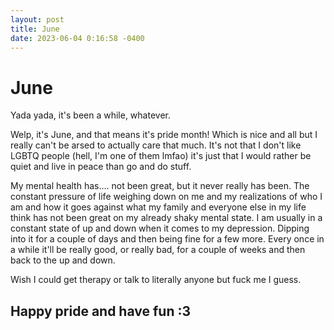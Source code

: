 ```yaml
---
layout: post
title: June
date: 2023-06-04 0:16:58 -0400
---
```


# June
Yada yada, it's been a while, whatever.

Welp, it's June, and that means it's pride month! Which is nice and all but I really can't be arsed to actually care that much.
It's not that I don't like LGBTQ people (hell, I'm one of them lmfao) it's just that I would rather be quiet and live in peace than go and do stuff.

My mental health has.... not been great, but it never really has been. The constant pressure of life weighing down on me and my realizations of who I am and how it goes against what my family and everyone else in my life think has not been great on my already shaky mental state.
I am usually in a constant state of up and down when it comes to my depression. Dipping into it for a couple of days and then being fine for a few more. Every once in a while it'll be really good, or really bad, for a couple of weeks and then back to the up and down.

Wish I could get therapy or talk to literally anyone but fuck me I guess.

## Happy pride and have fun :3

<script src="https://utteranc.es/client.js"
        repo="Just-Jojo/Just-Jojo.github.io"
        issue-term="pathname"
        label="Comments"
        theme="github-light"
        crossorigin="anonymous"
        async>
</script>